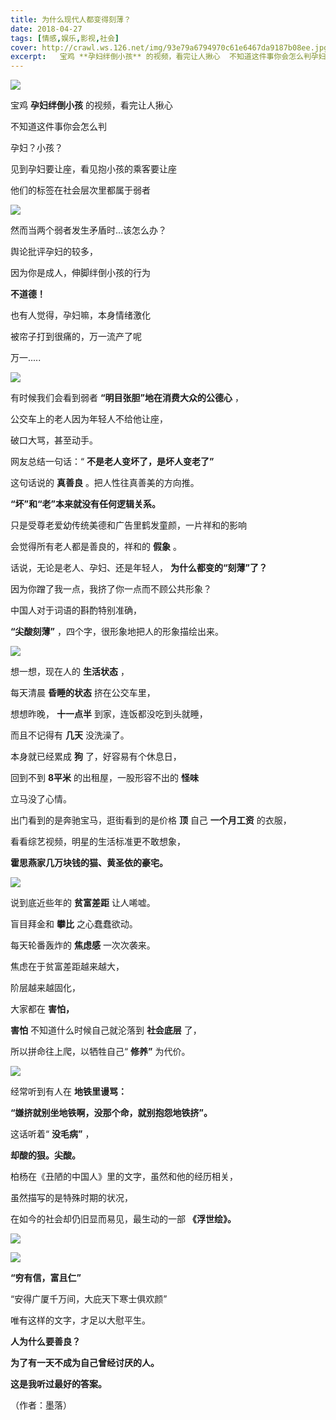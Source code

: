 ```yaml
---
title: 为什么现代人都变得刻薄？
date: 2018-04-27
tags: [情感,娱乐,影视,社会]
cover: http://crawl.ws.126.net/img/93e79a6794970c61e6467da9187b08ee.jpg
excerpt:   宝鸡 **孕妇绊倒小孩** 的视频，看完让人揪心  不知道这件事你会怎么判孕妇？小孩？
---
```

![](http://crawl.ws.126.net/img/93e79a6794970c61e6467da9187b08ee.jpg)  

宝鸡 **孕妇绊倒小孩** 的视频，看完让人揪心  

不知道这件事你会怎么判

孕妇？小孩？

见到孕妇要让座，看见抱小孩的乘客要让座

他们的标签在社会层次里都属于弱者

![](http://crawl.ws.126.net/img/74f81cceed873f38cf29f9f817d03550.jpg)  

然而当两个弱者发生矛盾时...该怎么办？

舆论批评孕妇的较多，

因为你是成人，伸脚绊倒小孩的行为

**不道德！**

也有人觉得，孕妇嘛，本身情绪激化

被帘子打到很痛的，万一流产了呢

万一.....

![](http://crawl.ws.126.net/img/a27ba42b0af00b91c4e24d2ad386756a.jpg)  

有时候我们会看到弱者 **“明目张胆”地在消费大众的公德心** ，

公交车上的老人因为年轻人不给他让座，

破口大骂，甚至动手。

网友总结一句话：“ **不是老人变坏了，是坏人变老了”**

这句话说的 **真善良** 。把人性往真善美的方向推。

**“坏”和“老”本来就没有任何逻辑关系。**

只是受尊老爱幼传统美德和广告里鹤发童颜，一片祥和的影响

会觉得所有老人都是善良的，祥和的 **假象** 。

话说，无论是老人、孕妇、还是年轻人， **为什么都变的“刻薄”了？**

因为你蹭了我一点，我挤了你一点而不顾公共形象？

中国人对于词语的斟酌特别准确，

**“尖酸刻薄”** ，四个字，很形象地把人的形象描绘出来。

![](http://crawl.ws.126.net/img/4b17462e441947152e2629d1c1da51ca.jpg)  

想一想，现在人的 **生活状态** ，

每天清晨 **昏睡的状态** 挤在公交车里，

想想昨晚， **十一点半** 到家，连饭都没吃到头就睡，

而且不记得有 **几天** 没洗澡了。

本身就已经累成 **狗** 了，好容易有个休息日，

回到不到 **8平米** 的出租屋，一股形容不出的 **怪味**

立马没了心情。

出门看到的是奔驰宝马，逛街看到的是价格 **顶** 自己 **一个月工资** 的衣服，

看看综艺视频，明星的生活标准更不敢想象，

**霍思燕家几万块钱的猫、黄圣依的豪宅。**

![](http://crawl.ws.126.net/img/c9f6c739a08c20837a5598a3ed25adcd.jpg)  

说到底近些年的 **贫富差距** 让人唏嘘。

盲目拜金和 **攀比** 之心蠢蠢欲动。

每天轮番轰炸的 **焦虑感** 一次次袭来。

焦虑在于贫富差距越来越大，

阶层越来越固化，

大家都在 **害怕，**

**害怕** 不知道什么时候自己就沦落到 **社会底层** 了，

所以拼命往上爬，以牺牲自己“ **修养”** 为代价。

![](http://crawl.ws.126.net/img/ec0c972833993c3efcd351b29ab6c7fa.jpg)  

经常听到有人在 **地铁里谩骂：**

**“嫌挤就别坐地铁啊，没那个命，就别抱怨地铁挤”。**

这话听着“ **没毛病”** ，

**却酸的狠。尖酸。**

柏杨在《丑陋的中国人》里的文字，虽然和他的经历相关，

虽然描写的是特殊时期的状况，

在如今的社会却仍旧显而易见，最生动的一部 **《浮世绘》。**

![](http://crawl.ws.126.net/img/f173a42106ae56979d7123875dc6cefd.jpg)  

![](http://crawl.ws.126.net/img/2f378db8b89dba0a8568fdf69efdf383.jpg)  

**“穷有信，富且仁”**

“安得广厦千万间，大庇天下寒士俱欢颜”

唯有这样的文字，才足以大慰平生。

**人为什么要善良？**

**为了有一天不成为自己曾经讨厌的人。**

**这是我听过最好的答案。**

（作者：墨落）

